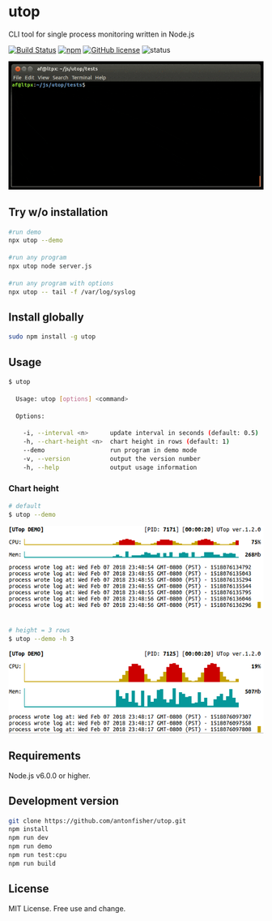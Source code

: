 # utop

CLI tool for single process monitoring written in Node.js

[![Build Status](https://travis-ci.org/antonfisher/utop.svg?branch=master)](https://travis-ci.org/antonfisher/utop)
[![npm](https://img.shields.io/npm/v/utop.svg?colorB=brightgreen)](https://www.npmjs.com/package/utop)
[![GitHub license](https://img.shields.io/github/license/antonfisher/utop.svg)](https://github.com/antonfisher/utop/blob/master/LICENSE)
![status](https://img.shields.io/badge/status-beta-lightgray.svg)

![Main view](https://raw.githubusercontent.com/antonfisher/utop/docs/images/demo.v1.gif)

## Try w/o installation
```bash
#run demo
npx utop --demo

#run any program
npx utop node server.js

#run any program with options
npx utop -- tail -f /var/log/syslog
```

## Install globally
```bash
sudo npm install -g utop
```

## Usage
```bash
$ utop

  Usage: utop [options] <command>

  Options:

    -i, --interval <n>      update interval in seconds (default: 0.5)
    -h, --chart-height <n>  chart height in rows (default: 1)
    --demo                  run program in demo mode
    -v, --version           output the version number
    -h, --help              output usage information
```

### Chart height
```bash
# default
$ utop --demo
```
<kbd>
<img alt="UTop -h 1" src="https://raw.githubusercontent.com/antonfisher/utop/docs/images/utop-h-1.png" />
</kbd>
<br><br>

```bash
# height = 3 rows
$ utop --demo -h 3
```
<kbd>
<img alt="UTop -h 3" src="https://raw.githubusercontent.com/antonfisher/utop/docs/images/utop-h-3.png"/>
</kbd>
<br>

## Requirements
Node.js v6.0.0 or higher.

## Development version
```bash
git clone https://github.com/antonfisher/utop.git
npm install
npm run dev
npm run demo
npm run test:cpu
npm run build
```

## License
MIT License. Free use and change.
